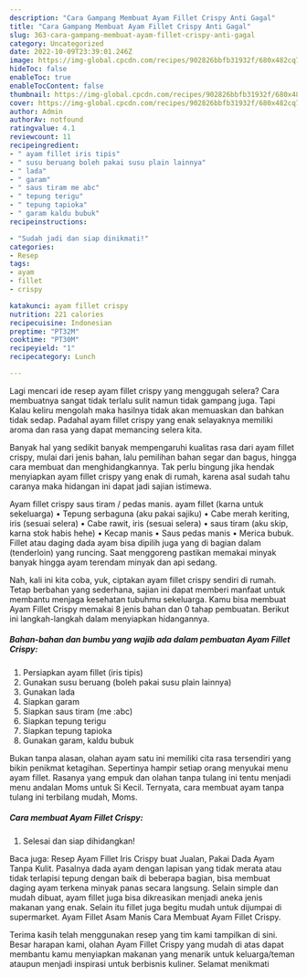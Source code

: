 ```yaml
---
description: "Cara Gampang Membuat Ayam Fillet Crispy Anti Gagal"
title: "Cara Gampang Membuat Ayam Fillet Crispy Anti Gagal"
slug: 363-cara-gampang-membuat-ayam-fillet-crispy-anti-gagal
category: Uncategorized
date: 2022-10-09T23:39:01.246Z
image: https://img-global.cpcdn.com/recipes/902826bbfb31932f/680x482cq70/ayam-fillet-crispy-foto-resep-utama.jpg
hideToc: false
enableToc: true
enableTocContent: false
thumbnail: https://img-global.cpcdn.com/recipes/902826bbfb31932f/680x482cq70/ayam-fillet-crispy-foto-resep-utama.jpg
cover: https://img-global.cpcdn.com/recipes/902826bbfb31932f/680x482cq70/ayam-fillet-crispy-foto-resep-utama.jpg
author: Admin
authorAv: notfound
ratingvalue: 4.1
reviewcount: 11
recipeingredient:
- " ayam fillet iris tipis"
- " susu beruang boleh pakai susu plain lainnya"
- " lada"
- " garam"
- " saus tiram me abc"
- " tepung terigu"
- " tepung tapioka"
- " garam kaldu bubuk"
recipeinstructions:

- "Sudah jadi dan siap dinikmati!"
categories:
- Resep
tags:
- ayam
- fillet
- crispy

katakunci: ayam fillet crispy 
nutrition: 221 calories
recipecuisine: Indonesian
preptime: "PT32M"
cooktime: "PT30M"
recipeyield: "1"
recipecategory: Lunch

---
```



Lagi mencari ide resep ayam fillet crispy yang menggugah selera? Cara membuatnya sangat tidak terlalu sulit namun tidak gampang juga. Tapi Kalau keliru mengolah maka hasilnya tidak akan memuaskan dan bahkan tidak sedap. Padahal ayam fillet crispy yang enak selayaknya memiliki aroma dan rasa yang dapat memancing selera kita.


Banyak hal yang sedikit banyak mempengaruhi kualitas rasa dari ayam fillet crispy, mulai dari jenis bahan, lalu pemilihan bahan segar dan bagus, hingga cara membuat dan menghidangkannya. Tak perlu bingung jika hendak menyiapkan ayam fillet crispy yang enak di rumah, karena asal sudah tahu caranya maka hidangan ini dapat jadi sajian istimewa.

Ayam fillet crispy saus tiram / pedas manis. ayam fillet (karna untuk sekeluarga) • Tepung serbaguna (aku pakai sajiku) • Cabe merah keriting, iris (sesuai selera) • Cabe rawit, iris (sesuai selera) • saus tiram (aku skip, karna stok habis hehe) • Kecap manis • Saus pedas manis • Merica bubuk. Fillet atau daging dada ayam bisa dipilih juga yang di bagian dalam (tenderloin) yang runcing. Saat menggoreng pastikan memakai minyak banyak hingga ayam terendam minyak dan api sedang.


Nah, kali ini kita coba, yuk, ciptakan ayam fillet crispy sendiri di rumah. Tetap berbahan yang sederhana, sajian ini dapat memberi manfaat untuk membantu menjaga kesehatan tubuhmu sekeluarga. Kamu bisa membuat Ayam Fillet Crispy memakai 8 jenis bahan dan 0 tahap pembuatan. Berikut ini langkah-langkah dalam menyiapkan hidangannya.

<!--inarticleads1-->

##### Bahan-bahan dan bumbu yang wajib ada dalam pembuatan Ayam Fillet Crispy:

1. Persiapkan  ayam fillet (iris tipis)
1. Gunakan  susu beruang (boleh pakai susu plain lainnya)
1. Gunakan  lada
1. Siapkan  garam
1. Siapkan  saus tiram (me :abc)
1. Siapkan  tepung terigu
1. Siapkan  tepung tapioka
1. Gunakan  garam, kaldu bubuk


Bukan tanpa alasan, olahan ayam satu ini memiliki cita rasa tersendiri yang bikin penikmat ketagihan. Sepertinya hampir setiap orang menyukai menu ayam fillet. Rasanya yang empuk dan olahan tanpa tulang ini tentu menjadi menu andalan Moms untuk Si Kecil. Ternyata, cara membuat ayam tanpa tulang ini terbilang mudah, Moms. 

<!--inarticleads2-->

##### Cara membuat Ayam Fillet Crispy:


1. Selesai dan siap dihidangkan!

Baca juga: Resep Ayam Fillet Iris Crispy buat Jualan, Pakai Dada Ayam Tanpa Kulit. Pasalnya dada ayam dengan lapisan yang tidak merata atau tidak terlapisi tepung dengan baik di beberapa bagian, bisa membuat daging ayam terkena minyak panas secara langsung. Selain simple dan mudah dibuat, ayam fillet juga bisa dikreasikan menjadi aneka jenis makanan yang enak. Selain itu fillet juga begitu mudah untuk dijumpai di supermarket. Ayam Fillet Asam Manis Cara Membuat Ayam Fillet Crispy. 

Terima kasih telah menggunakan resep yang tim kami tampilkan di sini. Besar harapan kami, olahan Ayam Fillet Crispy yang mudah di atas dapat membantu kamu menyiapkan makanan yang menarik untuk keluarga/teman ataupun menjadi inspirasi untuk berbisnis kuliner. Selamat menikmati
